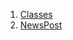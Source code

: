 

1. [Classes](file-___home_harshil_Desktop_open-source_palisadoes_talawa_lib_widgets_post_widget/#classes)
2. [NewsPost](file-___home_harshil_Desktop_open-source_palisadoes_talawa_lib_widgets_post_widget/NewsPost-class.html)
